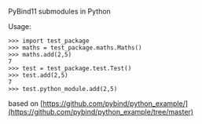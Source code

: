 PyBind11 submodules in Python

Usage:

```
>>> import test_package
>>> maths = test_package.maths.Maths()
>>> maths.add(2,5)
7
>>> test = test_package.test.Test()
>>> test.add(2,5)
7
>>> test.python_module.add(2,5)
```



based on [https://github.com/pybind/python_example/](https://github.com/pybind/python_example/tree/master)